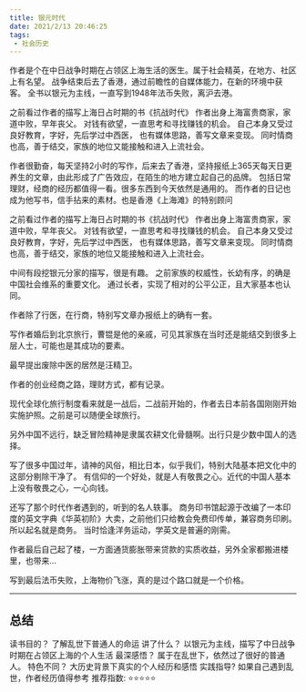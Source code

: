 ```yaml
---
title: 银元时代 
date: 2021/2/13 20:46:25
tags:
 - 社会历史 
---
```

作者是个在中日战争时期在占领区上海生活的医生。属于社会精英，在地方、社区上有名望。
战争结束后去了香港，通过前瞻性的自媒体能力，在新的环境中获客。
全书以银元为主线，一直写到1948年法币失败，离沪去港。


之前看过作者的描写上海日占时期的书《抗战时代》
作者出身上海富贵商家，家道中败，早年丧父。
对钱有欲望，一直思考和寻找赚钱的机会。
自己本身又受过良好教育，字好，先后学过中西医，
也有媒体思路，善写文章来变现。
同时情商也高，善于结交，家族的地位又能接触和进入上流社会。

<!-- more -->

作者很勤奋，每天坚持2小时的写作，后来去了香港，坚持报纸上365天每天日更养生的文章，由此形成了广告效应，在陌生的地方建立起自己的品牌。
包括日常理财，经商的经历都值得一看。很多东西到今天依然是通用的。
而作者的日记也成为他写书，信手拈来的素材。也是香港《上海滩》的特别顾问

之前看过作者的描写上海日占时期的书《抗战时代》
作者出身上海富贵商家，家道中败，早年丧父。
对钱有欲望，一直思考和寻找赚钱的机会。
自己本身又受过良好教育，字好，先后学过中西医，
也有媒体思路，善写文章来变现。
同时情商也高，善于结交，家族的地位又能接触和进入上流社会。

中间有段挖银元分家的描写，很是有趣。
之前家族的权威性，长幼有序，的确是中国社会维系的重要文化。
通过长者，实现了相对的公平公正，且大家基本也认同。

作者除了行医，在行商，特别写文章办报纸上的确有一套。

写作者婚后到北京旅行，曹锟是他的亲戚，可见其家族在当时还是能结交到很多上层人士，可能也是其成功的要素。

最早提出废除中医的居然是汪精卫。

作者的创业经商之路，理财方式，都有记录。

现代全球化旅行制度看来就是一战后，二战前开始的，作者去日本前各国刚刚开始实施护照。之前是可以随便全球旅行。

另外中国不远行，缺乏冒险精神是隶属农耕文化骨髓啊。出行只是少数中国人的选择。

写了很多中国过年，请神的风俗，相比日本，似乎我们，特别大陆基本把文化中的这部分剔除干净了。
有信仰的一个好处，就是人有敬畏之心。近代的中国人基本上没有敬畏之心，一心向钱。

还写了那个时代作者遇到的，听到的名人轶事。
商务印书馆起源于改编了一本印度的英文字典《华英初阶》大卖，之前他们只给教会免费印传单，兼容商务印刷。所以起名就是商务。
当时恰逢洋务运动，学英文是普遍的刚需。

作者最后自己起了楼，一方面通货膨胀带来贷款的实质收益，另外全家都搬进楼里，也带来...

写到最后法币失败，上海物价飞涨，真的是过个路口就是一个价格。

---
## 总结
读书目的？ 了解乱世下普通人的命运 
讲了什么？ 以银元为主线，描写了中日战争时期在占领区上海的个人生活
最深感悟？ 属于在乱世下，依然过了很好的普通人。
特色不同？ 大历史背景下真实的个人经历和感悟 
实践指导?  如果自己遇到乱世，作者经历值得参考 
推荐指数:  ⭐️⭐️⭐⭐⭐  ️ 